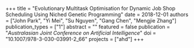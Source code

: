 +++
title = "Evolutionary Multitask Optimisation for Dynamic Job Shop Scheduling Using Niched Genetic Programming"
date = 2018-12-01
authors = ["John Park", "Yi Mei", "Su Nguyen", "Gang Chen", "Mengjie Zhang"]
publication_types = ["1"]
abstract = ""
featured = false
publication = "*Australasian Joint Conference on Artificial Intelligence*"
doi = "10.1007/978-3-030-03991-2_66"
projects = ["ahd"]
+++

